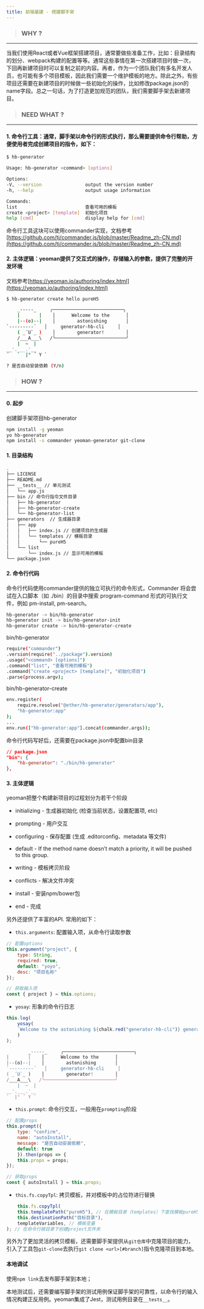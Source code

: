 ```yaml
---
title: 前端基建 - 搭建脚手架
---
```


> ### WHY ?

-----

当我们使用React或者Vue框架搭建项目，通常要做些准备工作，比如：目录结构的划分、webpack构建的配置等等。通常这些事情在第一次搭建项目时做一次，下回再新建项目时可以复制之前的内容。再者，作为一个团队我们有多名开发人员，也可能有多个项目模板，因此我们需要一个维护模板的地方。除此之外，有些项目还需要在新建项目的时候做一些初始化的操作，比如修改package.json的name字段。总之一句话，为了打造更加规范的团队，我们需要脚手架去新建项目。


> ### NEED WHAT ?
---
#### 1. 命令行工具：通常，脚手架以命令行的形式执行，那么需要提供命令行帮助，方便使用者完成创建项目的指令，如下：
```bash
$ hb-generator

Usage: hb-generator <command> [options]

Options:
-V, --version                output the version number
-h, --help                   output usage information

Commands:
list                         查看可用的模板
create <project> [template]  初始化项目
help [cmd]                   display help for [cmd]
```
命令行工具这块可以使用commander实现，文档参考 [https://github.com/tj/commander.js/blob/master/Readme_zh-CN.md](https://github.com/tj/commander.js/blob/master/Readme_zh-CN.md)

#### 2. 主体逻辑：yeoman提供了交互式的操作，存储输入的参数，提供了完整的开发环境

文档参考[https://yeoman.io/authoring/index.html](https://yeoman.io/authoring/index.html)

```bash
$ hb-generator create hello pureH5

    _-----_     ╭──────────────────────────╮
    |       |    │      Welcome to the      │
    |--(o)--|    │        astonishing       │
`---------´   │     generator-hb-cli     │
    ( _´U`_ )    │        generator!        │
    /___A___\   /╰──────────────────────────╯
    |  ~  |
__'.___.'__
´   `  |° ´ Y `

? 是否自动安装依赖 (Y/n)
```
> ### HOW ?
----

#### 0. 起步
创建脚手架项目hb-generator

```bash
npm install -g yeoman
yo hb-generator
npm install -s commander yeoman-generator git-clone
```

#### 1. 目录结构
   
```bash
.
├── LICENSE
├── README.md
├── __tests__ // 单元测试
│   └── app.js
├── bin // 命令行指令文件目录
│   ├── hb-generator
│   ├── hb-generator-create
│   └── hb-generator-list
├── generators  // 生成器目录
│   ├── app
│   │   ├── index.js // 创建项目的生成器
│   │   └── templates // 模板目录
│   │       └── pureH5
│   └── list
│       └── index.js // 显示可用的模板
└── package.json
```

#### 2. 命令行代码
 
命令行代码使用commander提供的独立可执行的命令形式，Commander 将会尝试在入口脚本（如 ./bin）的目录中搜索 program-command 形式的可执行文件，例如 pm-install, pm-search。

```bash
hb-generator -> bin/hb-generator
hb-generator init -> bin/hb-generator-init
hb-generator create -> bin/hb-generator-create
```

bin/hb-generator

```bash
require("commander")
.version(require("../package").version)
.usage("<command> [options]")
.command("list", "查看可用的模板")
.command("create <project> [template]", "初始化项目")
.parse(process.argv);
```

bin/hb-generator-create

```bash
env.register(
    require.resolve("@ether/hb-generator/generators/app"),
    "hb-generator:app"
);
...
env.run(["hb-generator:app"].concat(commander.args));
```

命令行代码写好后，还需要在package.json中配置bin目录

```json
// package.json
"bin": {
    "hb-generator": "./bin/hb-generator"
},
```

#### 3. 主体逻辑

yeoman把整个构建新项目的过程划分为若干个阶段

+ initializing - 生成器初始化 (检查当前状态，设置配置项, etc)

+ prompting - 用户交互

+ configuring - 保存配置 (生成 .editorconfig、metadata 等文件)

+ default - If the method name doesn’t match a priority, it will be pushed to this group.

+ writing - 模板拷贝阶段

+ conflicts - 解决文件冲突

+ install - 安装npm/bower包

+ end - 完成


另外还提供了丰富的API. 常用的如下：

+ ```this.arguments```: 配置输入项，从命令行读取参数

```javascript
// 配置options
this.argument("project", {
    type: String,
    required: true,
    default: "yoyo",
    desc: "项目名称"
});

// 获取输入项
const { project } = this.options;
```

+ ```yosay```: 形象的命令行日志
```javascript
this.log(
    yosay(
    `Welcome to the astonishing ${chalk.red("generator-hb-cli")} generator!`
    )
);

        _-----_     ╭──────────────────────────╮
|       |    │      Welcome to the      │
|--(o)--|    │        astonishing       │
`---------´   │     generator-hb-cli     │
( _´U`_ )    │        generator!        │
/___A___\   /╰──────────────────────────╯
    |  ~  |
__'.___.'__
`  |° ´ Y `
```

+ ```this.prompt```: 命令行交互，一般用在```prompting```阶段
```javascript
// 配置props
this.prompt({
    type: "confirm",
    name: "autoInstall",
    message: "是否自动安装依赖",
    default: true
    }).then(props => {
    this.props = props;
});

// 获取props
const { autoInstall } = this.props;
```

+ ```this.fs.copyTpl```: 拷贝模板，并对模板中的占位符进行替换
```javascript
    this.fs.copyTpl(
    this.templatePath("pureH5"), // 在模板目录（templates）下查找模板pureH5
    this.destinationPath("目标目录"),
    templateVariables, // 模板变量
); // 在命令行根目录下创建project文件夹
```

另外为了更加灵活的拷贝模板，还需要脚手架提供从```git仓库```中克隆项目的能力，引入了工具包```git-clone```去执行```git clone <url>[#branch]```指令克隆项目到本地。

#### 本地调试

使用```npm link```去发布脚手架到本地；

本地测试后，还需要编写脚手架的测试用例保证脚手架的可靠性，以命令行的输入情况构建正反用例。yeoman集成了Jest，测试用例目录在```__tests__```。